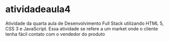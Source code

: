 # atividadeaula4
Atividade da quarta aula de Desenvolvimento Full Stack utilizando HTML 5, CSS 3 e JavaScript. Essa atividade se refere a um market onde o cliente tenha fácil contato com o vendedor do produto
